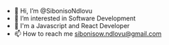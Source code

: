 - 👋 Hi, I’m @SibonisoNdlovu
- 👀 I’m interested in Software Development
- 🌱 I'm a Javascript and React Developer
- 📫 How to reach me sibonisow.ndlovu@gmail.com

<!---
SibonisoNdlovu/SibonisoNdlovu is a ✨ special ✨ repository because its `README.md` (this file) appears on your GitHub profile.
You can click the Preview link to take a look at your changes.
--->
